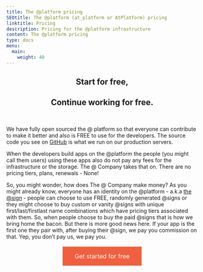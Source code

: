 ```yaml
---
title: The @platform pricing
SEOtitle: The @platform (at_platform or AtPlatform) pricing
linktitle: Pricing
description: Pricing for the @platform infrastructure
content: The @platform pricing
type: docs
menu:
  main:
    weight: 40
---
```


<style>
.button {
  border: none;
  color: white;
  padding: 15px 32px;
  text-align: center;
  text-decoration: none;
  display: inline-block;
  font-size: 16px;
  margin: 4px 2px;
  cursor: pointer;
  background-color: #f05f3e;
}
</style>

<center>

## Start for free,

## Continue working for free.

</center>
<div style="width: fit-content">
<br>
<p>
We have fully open sourced the @ platform so that everyone can contribute to make it better and also is FREE to use for the developers. The source code you see on <a href="https://github.com/atsign-foundation">GitHub</a> is what we run on our production servers.
</p>
<p>
When the developers build apps on the @platform the people (you might call them users) using these apps also do not pay any fees for the infrastructure or the storage. The @ Company takes that on. There are no pricing tiers, plans, renewals - None!
</p>
<p>
So, you might wonder, how does The @ Company make money? As you might already know, everyone has an identity on the @platform - a.k.a <a href="https://atsign.com/what-is-an-sign/">the @sign</a> - people can choose to use FREE, randomly generated @signs or they might choose to buy custom or vanity @signs with unique first/last/firstlast name combinations which have pricing tiers associated with them. So, when people choose to buy the paid @signs that is how we bring home the bacon. But there is more good news here. If your app is the first one they pair with, after buying their @sign, we pay you commission on that. Yep, you don’t pay us, we pay you.
</p>

</div>
<center>
<a class="btn button" href="/docs/get-started">Get started for free</a>
</center>

